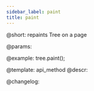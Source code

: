 ```yaml
---
sidebar_label: paint
title: paint
---          
```


@short: repaints Tree on a page


@params:




@example:
tree.paint();


@template: api_method
@descr:





@changelog:



